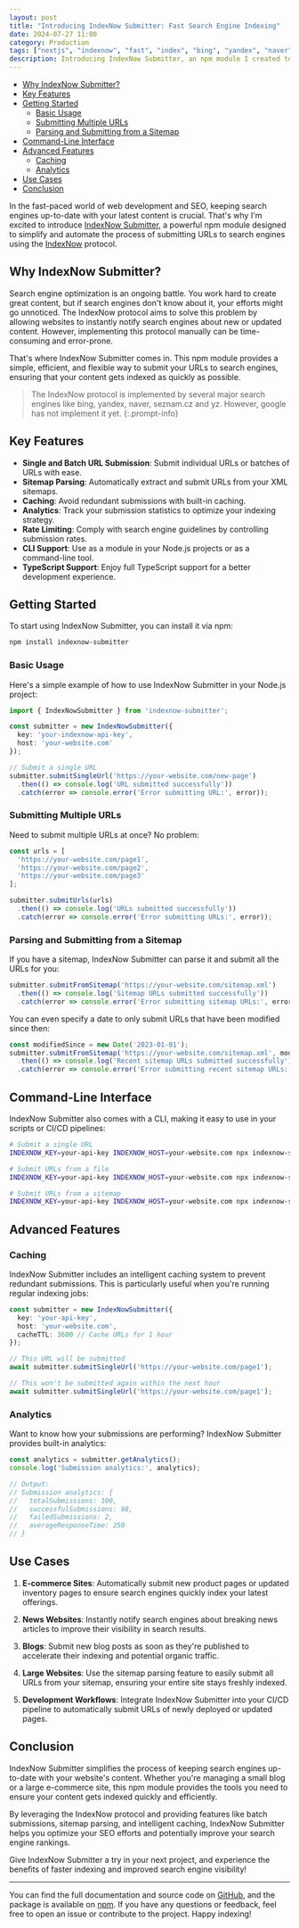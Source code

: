 ```yaml
---
layout: post
title: "Introducing IndexNow Submitter: Fast Search Engine Indexing"
date: 2024-07-27 11:00
category: Production
tags: ["nextjs", "indexnow", "fast", "index", "bing", "yandex", "naver", "seznam.cz", "yep"]
description: Introducing IndexNow Submitter, an npm module I created to boost your node app's SEO with faster indexing using IndexNow protocol.
---
```


<!-- TOC start (generated with https://github.com/derlin/bitdowntoc) -->

- [Why IndexNow Submitter?](#why-indexnow-submitter)
- [Key Features](#key-features)
- [Getting Started](#getting-started)
   * [Basic Usage](#basic-usage)
   * [Submitting Multiple URLs](#submitting-multiple-urls)
   * [Parsing and Submitting from a Sitemap](#parsing-and-submitting-from-a-sitemap)
- [Command-Line Interface](#command-line-interface)
- [Advanced Features](#advanced-features)
   * [Caching](#caching)
   * [Analytics](#analytics)
- [Use Cases](#use-cases)
- [Conclusion](#conclusion)

<!-- TOC end -->

In the fast-paced world of web development and SEO, keeping search engines up-to-date with your latest content is crucial. That's why I'm excited to introduce [IndexNow Submitter](https://www.npmjs.com/package/indexnow-submitter), a powerful npm module designed to simplify and automate the process of submitting URLs to search engines using the [IndexNow](https://www.indexnow.org/) protocol.

<!-- TOC --><a href="#" name="why-indexnow-submitter"></a>
## Why IndexNow Submitter?

Search engine optimization is an ongoing battle. You work hard to create great content, but if search engines don't know about it, your efforts might go unnoticed. The IndexNow protocol aims to solve this problem by allowing websites to instantly notify search engines about new or updated content. However, implementing this protocol manually can be time-consuming and error-prone.

That's where IndexNow Submitter comes in. This npm module provides a simple, efficient, and flexible way to submit your URLs to search engines, ensuring that your content gets indexed as quickly as possible.

> The IndexNow protocol is implemented by several major search engines like bing, yandex, naver, seznam.cz and yz. However, google has not implement it yet.
{:.prompt-info}

<!-- TOC --><a href="#" name="key-features"></a>
## Key Features

- **Single and Batch URL Submission**: Submit individual URLs or batches of URLs with ease.
- **Sitemap Parsing**: Automatically extract and submit URLs from your XML sitemaps.
- **Caching**: Avoid redundant submissions with built-in caching.
- **Analytics**: Track your submission statistics to optimize your indexing strategy.
- **Rate Limiting**: Comply with search engine guidelines by controlling submission rates.
- **CLI Support**: Use as a module in your Node.js projects or as a command-line tool.
- **TypeScript Support**: Enjoy full TypeScript support for a better development experience.

<!-- TOC --><a href="#" name="getting-started"></a>
## Getting Started

To start using IndexNow Submitter, you can install it via npm:

```bash
npm install indexnow-submitter
```

<!-- TOC --><a href="#" name="basic-usage"></a>
### Basic Usage

Here's a simple example of how to use IndexNow Submitter in your Node.js project:

```typescript
import { IndexNowSubmitter } from 'indexnow-submitter';

const submitter = new IndexNowSubmitter({
  key: 'your-indexnow-api-key',
  host: 'your-website.com'
});

// Submit a single URL
submitter.submitSingleUrl('https://your-website.com/new-page')
  .then(() => console.log('URL submitted successfully'))
  .catch(error => console.error('Error submitting URL:', error));
```

<!-- TOC --><a href="#" name="submitting-multiple-urls"></a>
### Submitting Multiple URLs

Need to submit multiple URLs at once? No problem:

```typescript
const urls = [
  'https://your-website.com/page1',
  'https://your-website.com/page2',
  'https://your-website.com/page3'
];

submitter.submitUrls(urls)
  .then(() => console.log('URLs submitted successfully'))
  .catch(error => console.error('Error submitting URLs:', error));
```

<!-- TOC --><a href="#" name="parsing-and-submitting-from-a-sitemap"></a>
### Parsing and Submitting from a Sitemap

If you have a sitemap, IndexNow Submitter can parse it and submit all the URLs for you:

```typescript
submitter.submitFromSitemap('https://your-website.com/sitemap.xml')
  .then(() => console.log('Sitemap URLs submitted successfully'))
  .catch(error => console.error('Error submitting sitemap URLs:', error));
```

You can even specify a date to only submit URLs that have been modified since then:

```typescript
const modifiedSince = new Date('2023-01-01');
submitter.submitFromSitemap('https://your-website.com/sitemap.xml', modifiedSince)
  .then(() => console.log('Recent sitemap URLs submitted successfully'))
  .catch(error => console.error('Error submitting recent sitemap URLs:', error));
```

<!-- TOC --><a href="#" name="command-line-interface"></a>
## Command-Line Interface

IndexNow Submitter also comes with a CLI, making it easy to use in your scripts or CI/CD pipelines:

```bash
# Submit a single URL
INDEXNOW_KEY=your-api-key INDEXNOW_HOST=your-website.com npx indexnow-submitter submit https://your-website.com/new-page

# Submit URLs from a file
INDEXNOW_KEY=your-api-key INDEXNOW_HOST=your-website.com npx indexnow-submitter submit-file urls.txt

# Submit URLs from a sitemap
INDEXNOW_KEY=your-api-key INDEXNOW_HOST=your-website.com npx indexnow-submitter submit-sitemap https://your-website.com/sitemap.xml
```

<!-- TOC --><a href="#" name="advanced-features"></a>
## Advanced Features

<!-- TOC --><a href="#" name="caching"></a>
### Caching

IndexNow Submitter includes an intelligent caching system to prevent redundant submissions. This is particularly useful when you're running regular indexing jobs:

```typescript
const submitter = new IndexNowSubmitter({
  key: 'your-api-key',
  host: 'your-website.com',
  cacheTTL: 3600 // Cache URLs for 1 hour
});

// This URL will be submitted
await submitter.submitSingleUrl('https://your-website.com/page1');

// This won't be submitted again within the next hour
await submitter.submitSingleUrl('https://your-website.com/page1');
```

<!-- TOC --><a href="#" name="analytics"></a>
### Analytics

Want to know how your submissions are performing? IndexNow Submitter provides built-in analytics:

```typescript
const analytics = submitter.getAnalytics();
console.log('Submission analytics:', analytics);

// Output:
// Submission analytics: {
//   totalSubmissions: 100,
//   successfulSubmissions: 98,
//   failedSubmissions: 2,
//   averageResponseTime: 250
// }
```

<!-- TOC --><a href="#" name="use-cases"></a>
## Use Cases

1. **E-commerce Sites**: Automatically submit new product pages or updated inventory pages to ensure search engines quickly index your latest offerings.

2. **News Websites**: Instantly notify search engines about breaking news articles to improve their visibility in search results.

3. **Blogs**: Submit new blog posts as soon as they're published to accelerate their indexing and potential organic traffic.

4. **Large Websites**: Use the sitemap parsing feature to easily submit all URLs from your sitemap, ensuring your entire site stays freshly indexed.

5. **Development Workflows**: Integrate IndexNow Submitter into your CI/CD pipeline to automatically submit URLs of newly deployed or updated pages.

<!-- TOC --><a href="#" name="conclusion"></a>
## Conclusion

IndexNow Submitter simplifies the process of keeping search engines up-to-date with your website's content. Whether you're managing a small blog or a large e-commerce site, this npm module provides the tools you need to ensure your content gets indexed quickly and efficiently.

By leveraging the IndexNow protocol and providing features like batch submissions, sitemap parsing, and intelligent caching, IndexNow Submitter helps you optimize your SEO efforts and potentially improve your search engine rankings.

Give IndexNow Submitter a try in your next project, and experience the benefits of faster indexing and improved search engine visibility!

---

You can find the full documentation and source code on [GitHub](https://github.com/viv1/indexnow-submitter), and the package is available on [npm](https://www.npmjs.com/package/indexnow-submitter). If you have any questions or feedback, feel free to open an issue or contribute to the project. Happy indexing!
